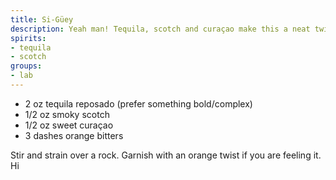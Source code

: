```yaml
---
title: Si-Güey
description: Yeah man! Tequila, scotch and curaçao make this a neat twist on an Old Fashioned. A great way to showcase a good tequila. 
spirits:
- tequila
- scotch
groups:
- lab
---
```


- 2 oz tequila reposado (prefer something bold/complex)
- 1/2 oz smoky scotch
- 1/2 oz sweet curaçao 
- 3 dashes orange bitters

Stir and strain over a rock. Garnish with an orange twist if you are feeling it. Hi 
